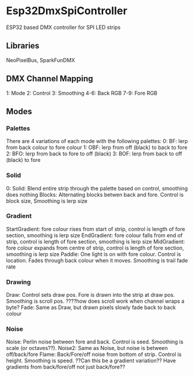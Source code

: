 # Esp32DmxSpiController
ESP32 based DMX controller for SPI LED strips

## Libraries
NeoPixelBus, SparkFunDMX

## DMX Channel Mapping
1: Mode
2: Control
3: Smoothing
4-6: Back RGB
7-9: Fore RGB

## Modes
### Palettes
There are 4 variations of each mode with the following palettes:
0: BF: lerp from back colour to fore colour
1: OBF: lerp from off (black) to back to fore
2: BFO: lerp from back to fore to off (black)
3: BOF: lerp from back to off (black) to fore

### Solid
0: Solid: Blend entire strip through the palette based on control, smoothing does nothing
Blocks: Alternating blocks betwen back and fore. Control is block size, Smoothing is lerp size

### Gradient
StartGradient: fore colour rises from start of strip, control is length of fore section, smoothing is lerp size
EndGradient: fore colour falls from end of strip, control is length of fore section, smoothing is lerp size
MidGradient: fore colour expands from centre of strip, control is length of fore section, smoothing is lerp size
Paddle: One light is on with fore colour. Control is location. Fades through back colour when it moves. Smoothing is trail fade rate

### Drawing
Draw: Control sets draw pos. Fore is drawn into the strip at draw pos. Smoothing is scroll pos.
       ????how does scroll work when channel wraps a byte?
Fade: Same as Draw, but drawn pixels slowly fade back to back colour

### Noise
Noise: Perlin noise between fore and back. Control is seed. Smoothing is scale (or octaves??).
Noise2: Same as Noise, but noise is between off/back/fore
Flame: Back/Fore/off noise from bottom of strip. Control is height. Smoothing is speed.
        ??Can this be a gradient variation?? Have gradients from back/fore/off not just back/fore??

